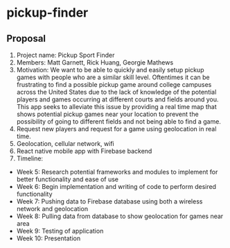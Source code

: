# pickup-finder

Proposal
--

1. Project name: Pickup Sport Finder
2. Members: Matt Garnett, Rick Huang, Georgie Mathews 
3. Motivation: We want to be able to quickly and easily setup pickup games with people who are a similar skill level. Oftentimes it can be frustrating to find a possible pickup game around college campuses across the United States due to the lack of knowledge of the potential players and games occurring at different courts and fields around you. This app seeks to alleviate this issue by providing a real time map that shows potential pickup games near your location to prevent the possibility of going to different fields and not being able to find a game. 
4. Request new players and request for a game using geolocation in real time. 
5. Geolocation, cellular network, wifi
6. React native mobile app with Firebase backend
7. Timeline: 
  - Week 5: Research potential frameworks and modules to implement for better functionality and ease of use 
  - Week 6: Begin implementation and writing of code to perform desired functionality
  - Week 7: Pushing data to Firebase database using both a wireless network and geolocation
  - Week 8: Pulling data from database to show geolocation for games near area 
  - Week 9: Testing of application 
  - Week 10: Presentation 
